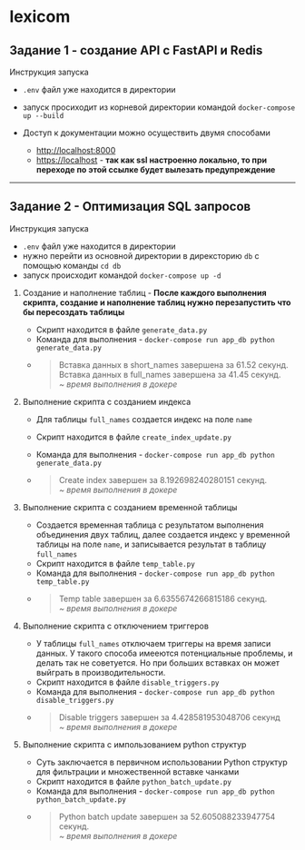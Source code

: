 # lexicom

## Задание 1 - создание API с FastAPI и Redis
Инструкция запуска 

+ `.env` файл уже находится в директории 

+ запуск просиходит из корневой директории командой
`docker-compose up --build`

+ Доступ к документации можно осуществить двумя способами
    + <http://localhost:8000>
    + <https://localhost> - **так как ssl настроенно локально, то при переходе по этой ссылке будет вылезать предупреждение**

---
## Задание 2 - Оптимизация SQL запросов
Инструкция запуска 
+ `.env` файл уже находится в директории
+ нужно перейти из основной директории в дирексторию `db` с помощью команды
`cd db`
+ запуск происходит командой `docker-compose up -d`


1. Создание и наполнение таблиц - **После каждого выполнения скрипта, 
создание и наполнение таблиц нужно перезапустить что бы пересоздать таблицы**
   + Скрипт находится в файле `generate_data.py`
   + Команда для выполнения - `docker-compose run app_db python generate_data.py`
   + > Вставка данных в short_names завершена за 61.52 секунд.<br>
   Вставка данных в full_names завершена за 41.45 секунд.<br>
   *~ время выполнения в докере*

2. Выполнение скрипта с созданием индекса
    + Для таблицы `full_names` создается индекс на поле `name`
    + Скрипт находится в файле `create_index_update.py`

    + Команда для выполнения - `docker-compose run app_db python generate_data.py`
    + > Create index завершен за 8.192698240280151 секунд.<br>
       *~ время выполнения в докере*
3. Выполнение скрипта с созданием временной таблицы
    + Создается временная таблица с результатом выполнения объединения двух таблиц, 
далее создается индекс у временной таблицы на поле `name`, и записывается результат в таблицу `full_names`
    + Скрипт находится в файле `temp_table.py`
    + Команда для выполнения - `docker-compose run app_db python temp_table.py`
    + > Temp table завершен за 6.6355674266815186 секунд.<br>
       *~ время выполнения в докере*

4. Выполнение скрипта с отключением триггеров
    + У таблицы `full_names` отключаем триггеры на время записи данных.
У такого способа имееются потенциальные проблемы, и делать так не советуется. 
Но при больших вставках он может выйграть в производительности.
    + Скрипт находится в файле `disable_triggers.py`
    + Команда для выполнения - `docker-compose run app_db python disable_triggers.py`
    + > Disable triggers завершен за 4.428581953048706 секунд<br>
       *~ время выполнения в докере*


5. Выполнение скрипта с импользованием python структур
    + Суть заключается в первичном использовании Python структур для фильтрации 
и множественной вставке чанками
    + Скрипт находится в файле `python_batch_update.py`
    + Команда для выполнения - `docker-compose run app_db python python_batch_update.py`
    + > Python batch update завершен за 52.605088233947754 секунд.<br>
       *~ время выполнения в докере*
    






